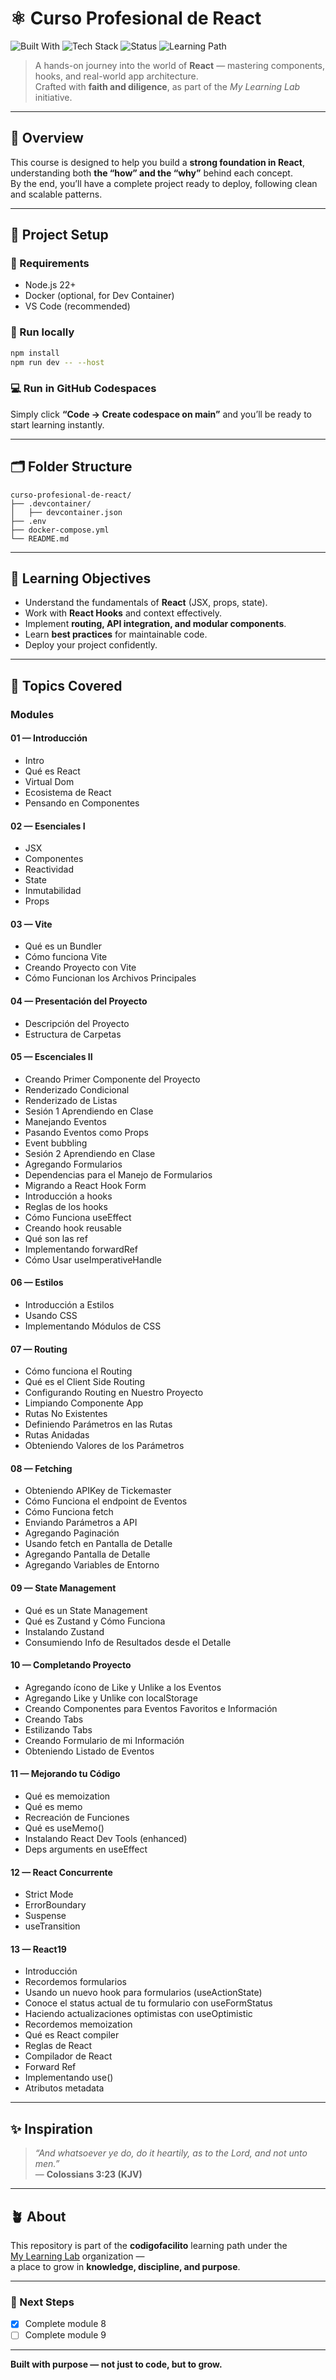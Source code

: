 # ⚛️ Curso Profesional de React

![Built With](https://img.shields.io/badge/built_with-purpose-2ea44f?style=flat-square)
![Tech Stack](https://img.shields.io/badge/stack-React%20%7C%20Vite%20%7C%20JavaScript-blue?style=flat-square)
![Status](https://img.shields.io/badge/status-in_progress-yellow?style=flat-square)
![Learning Path](https://img.shields.io/badge/learning_path-codigofacilito-orange?style=flat-square)

> A hands-on journey into the world of **React** — mastering components, hooks, and real-world app architecture.  
> Crafted with **faith and diligence**, as part of the _My Learning Lab_ initiative.

---

## 🧩 Overview

This course is designed to help you build a **strong foundation in React**, understanding both **the “how” and the “why”** behind each concept.  
By the end, you’ll have a complete project ready to deploy, following clean and scalable patterns.

---

## 🚀 Project Setup

### 🧱 Requirements

- Node.js 22+
- Docker (optional, for Dev Container)
- VS Code (recommended)

### 🧰 Run locally

```bash
npm install
npm run dev -- --host
```

### 💻 Run in GitHub Codespaces

Simply click **“Code → Create codespace on main”** and you’ll be ready to start learning instantly.

---

## 🗂️ Folder Structure

```
curso-profesional-de-react/
├── .devcontainer/
│   ├── devcontainer.json
├── .env
├── docker-compose.yml
└── README.md
```

---

## 🎯 Learning Objectives

- Understand the fundamentals of **React** (JSX, props, state).
- Work with **React Hooks** and context effectively.
- Implement **routing, API integration, and modular components**.
- Learn **best practices** for maintainable code.
- Deploy your project confidently.

---

## 🧠 Topics Covered

### Modules

#### 01 — Introducción

- Intro
- Qué es React
- Virtual Dom
- Ecosistema de React
- Pensando en Componentes

#### 02 — Esenciales I

- JSX
- Componentes
- Reactividad
- State
- Inmutabilidad
- Props

#### 03 — Vite

- Qué es un Bundler
- Cómo funciona Vite
- Creando Proyecto con Vite
- Cómo Funcionan los Archivos Principales

#### 04 — Presentación del Proyecto

- Descripción del Proyecto
- Estructura de Carpetas

#### 05 — Escenciales II

- Creando Primer Componente del Proyecto
- Renderizado Condicional
- Renderizado de Listas
- Sesión 1 Aprendiendo en Clase
- Manejando Eventos
- Pasando Eventos como Props
- Event bubbling
- Sesión 2 Aprendiendo en Clase
- Agregando Formularios
- Dependencias para el Manejo de Formularios
- Migrando a React Hook Form
- Introducción a hooks
- Reglas de los hooks
- Cómo Funciona useEffect
- Creando hook reusable
- Qué son las ref
- Implementando forwardRef
- Cómo Usar useImperativeHandle

#### 06 — Estilos

- Introducción a Estilos
- Usando CSS
- Implementando Módulos de CSS

#### 07 — Routing

- Cómo funciona el Routing
- Qué es el Client Side Routing
- Configurando Routing en Nuestro Proyecto
- Limpiando Componente App
- Rutas No Existentes
- Definiendo Parámetros en las Rutas
- Rutas Anidadas
- Obteniendo Valores de los Parámetros

#### 08 — Fetching

- Obteniendo APIKey de Tickemaster
- Cómo Funciona el endpoint de Eventos
- Cómo Funciona fetch
- Enviando Parámetros a API
- Agregando Paginación
- Usando fetch en Pantalla de Detalle
- Agregando Pantalla de Detalle
- Agregando Variables de Entorno

#### 09 — State Management

- Qué es un State Management
- Qué es Zustand y Cómo Funciona
- Instalando Zustand
- Consumiendo Info de Resultados desde el Detalle

#### 10 — Completando Proyecto

- Agregando ícono de Like y Unlike a los Eventos
- Agregando Like y Unlike con localStorage
- Creando Componentes para Eventos Favoritos e Información
- Creando Tabs
- Estilizando Tabs
- Creando Formulario de mi Información
- Obteniendo Listado de Eventos

#### 11 — Mejorando tu Código

- Qué es memoization
- Qué es memo
- Recreación de Funciones
- Qué es useMemo()
- Instalando React Dev Tools (enhanced)
- Deps arguments en useEffect

#### 12 — React Concurrente

- Strict Mode
- ErrorBoundary
- Suspense
- useTransition

#### 13 — React19

- Introducción
- Recordemos formularios
- Usando un nuevo hook para formularios (useActionState)
- Conoce el status actual de tu formulario con useFormStatus
- Haciendo actualizaciones optimistas con useOptimistic
- Recordemos memoization
- Qué es React compiler
- Reglas de React
- Compilador de React
- Forward Ref
- Implementando use()
- Atributos metadata

---

## ✨ Inspiration

> _“And whatsoever ye do, do it heartily, as to the Lord, and not unto men.”_  
> — **Colossians 3:23 (KJV)**

---

## 🪴 About

This repository is part of the **codigofacilito** learning path under the  
[My Learning Lab](https://github.com/my-learning-lab) organization —  
a place to grow in **knowledge, discipline, and purpose**.

---

### 🧭 Next Steps

- [x] Complete module 8
- [ ] Complete module 9

---

**Built with purpose — not just to code, but to grow.**
